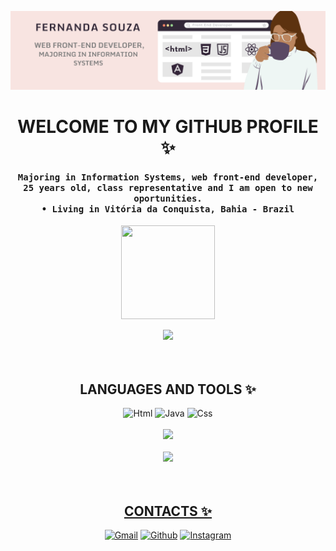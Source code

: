 
<!-- MasterHead -->
![banner effyus](effyus.png)

<h1 align="center">WELCOME TO MY GITHUB PROFILE ✨ </h1>
<!--INFORMATIONS-->
<section>
   
   <div align="center">
     <h4 >
      <samp> Majoring in Information Systems, web front-end developer, 25 years old, class representative and I am open to new oportunities.<br>
      • Living in Vitória da Conquista, Bahia - Brazil
      </samp>
     </h4> <img align="center" height="150" width="150"src="https://64.media.tumblr.com/2edbfa297c85856e71062efbc31dd054/tumblr_nvnwzhZa9W1ugoy51o1_500.gif">
  </div><br/>
</section>
<div align="center">
   <a href="https://visitcount.itsvg.in">
     <img  src="https://visitcount.itsvg.in/api?id=effyus&label=Profile%20Views&color=10&icon=2&pretty=true" /></br></br></br>
   </a>
</div> 



<h2 align="center">LANGUAGES AND TOOLS ✨ </h2>
<!-- LANGUAGES-->  
<section align="center">
  
  <div>
    <img src="https://img.shields.io/badge/HTML-239120?style=for-the-badge&logo=html5&logoColor=white" alt="Html">
    <img src="https://img.shields.io/badge/Java-ED8B00?style=for-the-badge&logo=java&logoColor=white" alt="Java">
    <img src="https://img.shields.io/badge/CSS-239120?&style=for-the-badge&logo=css3&logoColor=white" alt="Css">
  </div>
  
<!--GITHUB STATS-->  
  <div> 
   <br> <a href="https://github.com/effyus">
    <img heigth="180em" src="https://github-readme-stats.vercel.app/api?username=effyus&theme=onedark"></a></br>
   <br> <a href="http://github.com/effyus">
    <img src="https://github-readme-stats.vercel.app/api/top-langs/?username=effyus&hide=html&layout=compact&theme=onedark"></br></br></br>
  </div>
</section>  
  
  

<h2 align="center">CONTACTS ✨ </h2>
<!--CONTACT-->
<section align="center">
   <div>
      <a href="fernandasouzadev@gmail.com">
      <img  src="https://img.shields.io/badge/Gmail-D14836?style=for-the-badge&logo=gmail&logoColor=white" alt="Gmail"></a>  
      <a href="https://www.linkedin.com/in/fernanda-souza-silva-santos-888858214/">
      <img src="https://img.shields.io/badge/LinkedIn-0077B5?style=for-the-badge&logo=linkedin&logoColor=white" alt="Github"></a> 
      <a href="https://www.instagram.com/ffersozza/">
      <img src="https://img.shields.io/badge/Instagram-E4405F?style=for-the-badge&logo=instagram&logoColor=white" alt="Instagram"></a>   
  </div>
   </div>
   
</section>


   
  

